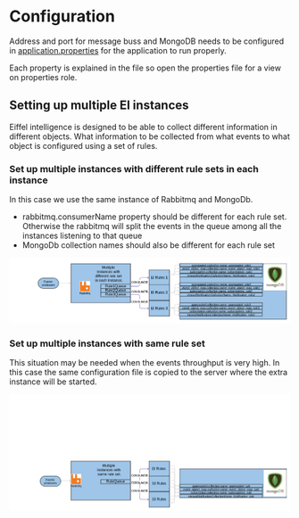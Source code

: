 # Configuration

Address and port for message buss and MongoDB needs to be configured in 
[application.properties](https://github.com/Ericsson/eiffel-intelligence/blob/master/src/main/resources/application.properties) 
for the application to run properly.

Each property is explained in the file so open the properties file for a view 
on properties role.

## Setting up multiple EI instances

Eiffel intelligence is designed to be able to collect different information in different objects. What information to be collected from what events to what object is configured using a set of rules.

### Set up multiple instances with different rule sets in each instance

In this case we use the same instance of Rabbitmq and MongoDb.

  - rabbitmq.consumerName property should be different for each rule set. Otherwise the rabbitmq will split the events in the queue among all the instances listening to that queue
  - MongoDb collection names should also be different for each rule set
  
  <img src="images/multiple_EI_instances.png">
</img>
  
### Set up multiple instances with same rule set

This situation may be needed when the events throughput is very high. In this case the same configuration file is copied to the server where the extra instance will be started.   
  
  <img src="images/multiple_EI_instances_same_rule.png">
</img>
  

